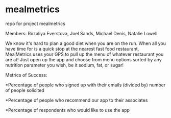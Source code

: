 # mealmetrics
repo for project mealmetrics


Members:
Rozaliya Everstova, 
Joel Sands, 
Michael Denis,
Natalie Lowell

We know it's hard to plan a good diet when you are on the run. When all you have time for is a quick stop at the nearest fast food restaurant, MealMetrics uses your GPS to pull up the menu of whatever restaurant you are at! Just open up the app and choose from menu options sorted by any nutrition parameter you wish, be it sodium, fat, or sugar!

Metrics of Success:

*Percentage of people who signed up with their emails (divided by) number of people solicited

*Percentage of people who recommend our app to their associates

*Percentage of respondents who would like to use the app
